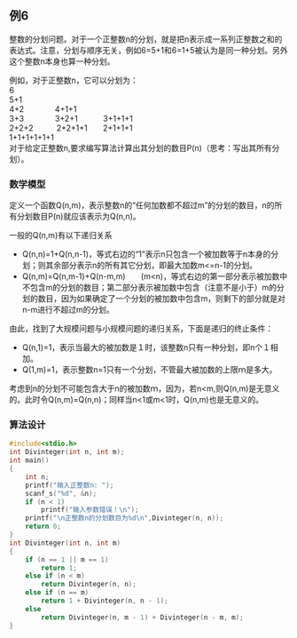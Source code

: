 ## 例6
整数的分划问题。对于一个正整数n的分划，就是把n表示成一系列正整数之和的表达式。注意，分划与顺序无关，例如6=5+1和6=1+5被认为是同一种分划。另外这个整数n本身也算一种分划。  

例如，对于正整数n，它可以分划为：  
6  
5+1  
4+2&emsp;&emsp;&emsp;&emsp;4+1+1  
3+3&emsp;&emsp;&emsp;&emsp;3+2+1&emsp;&emsp;&emsp; 3+1+1+1  
2+2+2&emsp;&emsp;&emsp;2+2+1+1&emsp;&emsp;2+1+1+1  
1+1+1+1+1+1  
对于给定正整数n,要求编写算法计算出其分划的数目P(n)（思考：写出其所有分划）。

### 数学模型
定义一个函数Q(n,m)，表示整数n的“任何加数都不超过m”的分划的数目，n的所有分划数目P(n)就应该表示为Q(n,n)。  

一般的Q(n,m)有以下递归关系
+ Q(n,n)=1+Q(n,n-1)，等式右边的“1”表示n只包含一个被加数等于n本身的分划；则其余部分表示n的所有其它分划，即最大加数m<=n-1的分划。
+ Q(n,m)=Q(n,m-1)+Q(n-m,m)&emsp;&emsp;(m<n)，等式右边的第一部分表示被加数中不包含m的分划的数目；第二部分表示被加数中包含（注意不是小于）m的分划的数目，因为如果确定了一个分划的被加数中包含m，则剩下的部分就是对n-m进行不超过m的分划。

由此，找到了大规模问题与小规模问题的递归关系，下面是递归的终止条件：
+ Q(n,1)=1，表示当最大的被加数是１时，该整数n只有一种分划，即n个１相加。
+ Q(1,m)=1，表示整数n=1只有一个分划，不管最大被加数的上限ｍ是多大。

考虑到n的分划不可能包含大于n的被加数ｍ，因为，若n<m,则Q(n,m)是无意义的。此时令Q(n,m)=Q(n,n)；同样当n<1或m<1时，Q(n,m)也是无意义的。
### 算法设计
```c
#include<stdio.h>
int Divinteger(int n, int m);
int main()
{
    int n;
    printf("输入正整数n: ");
    scanf_s("%d", &n);
    if (n < 1)
        printf("输入参数错误！\n");
    printf("\n正整数n的分划数目为%d\n",Divinteger(n, n));
    return 0;
}
int Divinteger(int n, int m)
{
    if (n == 1 || m == 1)
        return 1;
    else if (n < m)
        return Divinteger(n, n);
    else if (n == m)
        return 1 + Divinteger(n, n - 1);
    else
        return Divinteger(n, m - 1) + Divinteger(n - m, m);
}
```


